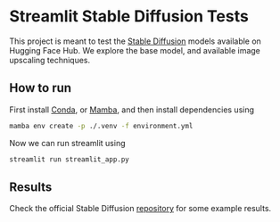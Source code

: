 # Streamlit Stable Diffusion Tests

This project is meant to test the [Stable Diffusion](https://huggingface.co/stabilityai/stable-diffusion-2) models available on Hugging Face Hub. We explore the base model, and available image upscaling techniques.

## How to run

First install [Conda](https://docs.conda.io/en/latest/), or [Mamba](https://mamba.readthedocs.io/), and then install dependencies using

```sh
mamba env create -p ./.venv -f environment.yml
```

Now we can run streamlit using

```sh
streamlit run streamlit_app.py
```

## Results

Check the official Stable Diffusion [repository](https://github.com/Stability-AI/stablediffusion) for some example results.
